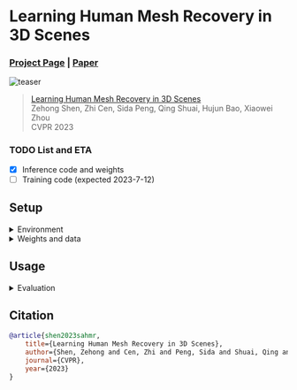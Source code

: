 # Learning Human Mesh Recovery in 3D Scenes

### [Project Page](https://zju3dv.github.io/sahmr/) | [Paper](https://openaccess.thecvf.com/content/CVPR2023/papers/Shen_Learning_Human_Mesh_Recovery_in_3D_Scenes_CVPR_2023_paper.pdf)

![teaser](https://zju3dv.github.io/sahmr/images/teaser_homepage.jpg)

> [Learning Human Mesh Recovery in 3D Scenes](https://openaccess.thecvf.com/content/CVPR2023/papers/Shen_Learning_Human_Mesh_Recovery_in_3D_Scenes_CVPR_2023_paper.pdf)  
> Zehong Shen, Zhi Cen, Sida Peng, Qing Shuai, Hujun Bao, Xiaowei Zhou  
> CVPR 2023

### TODO List and ETA
- [x] Inference code and weights
- [ ] Training code (expected 2023-7-12)

## Setup

<details><summary>Environment</summary>

```bash
conda env create -f environment.yaml
conda activate sahmr
pip install -r requirements.txt
pip install -e . 

# torchsparse==1.4.0, please refer to https://github.com/mit-han-lab/torchsparse
sudo apt-get install libsparsehash-dev
pip install --upgrade git+https://github.com/mit-han-lab/torchsparse.git@v1.4.0
```
</details>
 

<details><summary>Weights and data</summary>

\
🚩 [Google drive link](https://drive.google.com/drive/folders/1CluXFrJliem1awumjBt7gvitSbSI92cZ?usp=sharing)

### Model Weights
We provide the pretrained rich and prox models for evaluation under the `release` folder.

### RICH/PROX dataset
You need to agree and follow the [RICH dataset license](https://rich.is.tue.mpg.de/license.html) and the [PROX dataset license](https://prox.is.tue.mpg.de/license.html) to use the data.

Here, we provide the minimal and pre-propcessed `RICH/sahmr_support` and `PROX/quantitative/sahmr_support` for reproducing the metrics in the paper. By downloading, you agree to the [RICH dataset license](https://rich.is.tue.mpg.de/license.html) and the [PROX dataset license](https://prox.is.tue.mpg.de/license.html).

If you want to train the model, you still need to submit a request to the authors from MPI and use their links for downloading the full datasets.

### Link weights and data to the project folder
```bash
ln -s path-to-models(smpl-models) models

mkdir datasymlinks
ln -s path-to-release(weights) datasymlinks/release

# the RICH folder should contain the original RICH dataset in the training phase,
# and the `RICH/sahmr_support` is enough for evaluation
mkdir -p datasymlinks/RICH 
ln -s path-to-rich-sahmr_support datasymlinks/RICH/sahmr_support

# the `PROX/quantitative/sahmr_support` is enough for evaluation
mkdir -p datasymlinks/PROX/quantitative
ln -s path-to-prox-sahmr_support datasymlinks/PROX/quantitative/sahmr_support
```
</details>


## Usage

<details><summary>Evaluation</summary>

```bash
# RICH model
python tools/dump_results.py -c configs/pose/sahmr_eval/rich.yaml -d datasymlinks/release/sahmr_rich_e30.pth 
python tools/eval_results.py -c configs/pose/sahmr_eval/rich.yaml

# PROX model
python tools/dump_results.py -c configs/pose/sahmr_eval/prox.yaml -d datasymlinks/release/sahmr_prox_e30.pth --data_name prox_quant
python tools/eval_results.py -c configs/pose/sahmr_eval/prox.yaml --data_name prox_quant
```
</details>


## Citation

```bibtex
@article{shen2023sahmr,
    title={Learning Human Mesh Recovery in 3D Scenes},
    author={Shen, Zehong and Cen, Zhi and Peng, Sida and Shuai, Qing and Bao, Hujun and Zhou, Xiaowei},
    journal={CVPR},
    year={2023}
}
```